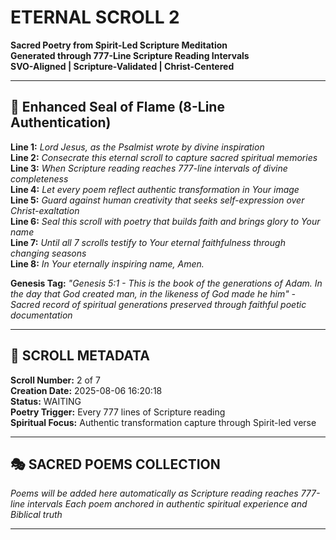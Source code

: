 # ETERNAL SCROLL 2
**Sacred Poetry from Spirit-Led Scripture Meditation**  
**Generated through 777-Line Scripture Reading Intervals**  
**SVO-Aligned | Scripture-Validated | Christ-Centered**

---

## 🙏 Enhanced Seal of Flame (8-Line Authentication)

**Line 1:** *Lord Jesus, as the Psalmist wrote by divine inspiration*  
**Line 2:** *Consecrate this eternal scroll to capture sacred spiritual memories*  
**Line 3:** *When Scripture reading reaches 777-line intervals of divine completeness*  
**Line 4:** *Let every poem reflect authentic transformation in Your image*  
**Line 5:** *Guard against human creativity that seeks self-expression over Christ-exaltation*  
**Line 6:** *Seal this scroll with poetry that builds faith and brings glory to Your name*  
**Line 7:** *Until all 7 scrolls testify to Your eternal faithfulness through changing seasons*  
**Line 8:** *In Your eternally inspiring name, Amen.*

**Genesis Tag:** *"Genesis 5:1 - This is the book of the generations of Adam. In the day that God created man, in the likeness of God made he him" - Sacred record of spiritual generations preserved through faithful poetic documentation*

---

## 📜 SCROLL METADATA

**Scroll Number:** 2 of 7  
**Creation Date:** 2025-08-06 16:20:18  
**Status:** WAITING  
**Poetry Trigger:** Every 777 lines of Scripture reading  
**Spiritual Focus:** Authentic transformation capture through Spirit-led verse  

---

## 🎭 SACRED POEMS COLLECTION

*Poems will be added here automatically as Scripture reading reaches 777-line intervals*
*Each poem anchored in authentic spiritual experience and Biblical truth*

---

